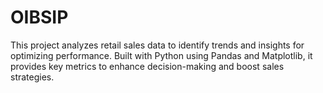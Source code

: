 # OIBSIP
This project analyzes retail sales data to identify trends and insights for optimizing performance. Built with Python using Pandas and Matplotlib, it provides key metrics to enhance decision-making and boost sales strategies.

